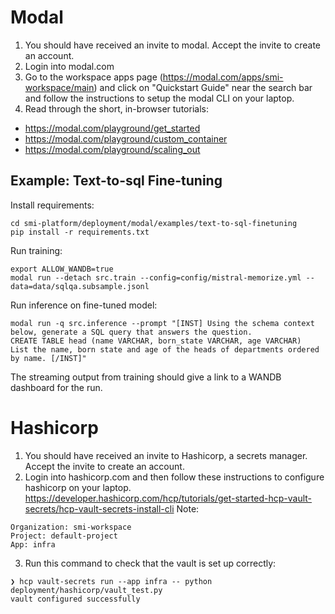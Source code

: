 
# Modal

1. You should have received an invite to modal. Accept the invite to create an account.
2. Login into modal.com
3. Go to the workspace apps page (https://modal.com/apps/smi-workspace/main) and click on "Quickstart Guide" near the search bar and follow the instructions to setup the modal CLI on your laptop.
4. Read through the short, in-browser tutorials:

* https://modal.com/playground/get_started
* https://modal.com/playground/custom_container
* https://modal.com/playground/scaling_out


## Example: Text-to-sql Fine-tuning 

Install requirements:
```
cd smi-platform/deployment/modal/examples/text-to-sql-finetuning
pip install -r requirements.txt
```

Run training:
```
export ALLOW_WANDB=true 
modal run --detach src.train --config=config/mistral-memorize.yml --data=data/sqlqa.subsample.jsonl
```

Run inference on fine-tuned model:
```
modal run -q src.inference --prompt "[INST] Using the schema context below, generate a SQL query that answers the question.
CREATE TABLE head (name VARCHAR, born_state VARCHAR, age VARCHAR)
List the name, born state and age of the heads of departments ordered by name. [/INST]"
```

The streaming output from training should give a link to a WANDB dashboard for the run.


# Hashicorp

1. You should have received an invite to Hashicorp, a secrets manager. Accept the invite to create an account.
2. Login into hashicorp.com and then follow these instructions to configure hashicorp on your laptop.
https://developer.hashicorp.com/hcp/tutorials/get-started-hcp-vault-secrets/hcp-vault-secrets-install-cli
Note:
```
Organization: smi-workspace
Project: default-project
App: infra
```
3. Run this command to check that the vault is set up correctly:

```
❯ hcp vault-secrets run --app infra -- python deployment/hashicorp/vault_test.py
vault configured successfully
```


